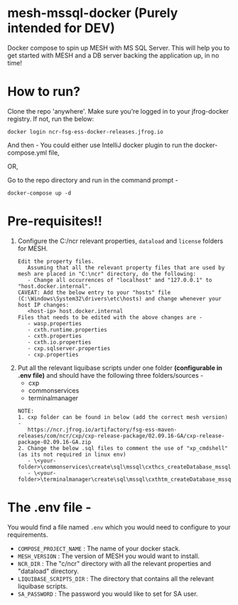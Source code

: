 # mesh-mssql-docker (Purely intended for DEV)
Docker compose to spin up MESH with MS SQL Server.
This will help you to get started with MESH and a DB server backing the application up, in no time!

# How to run?
Clone the repo 'anywhere'. 
Make sure you're logged in to your jfrog-docker registry. If not, run the below:
```text
docker login ncr-fsg-ess-docker-releases.jfrog.io
```

And then -
You could either use IntelliJ docker plugin to run the docker-compose.yml file,

OR,

Go to the repo directory and run in the command prompt - 
```text
docker-compose up -d
```

# Pre-requisites!!
1. Configure the C:/ncr relevant properties, `dataload` and `license` folders for MESH.
   ```text
   Edit the property files.
      Assuming that all the relevant property files that are used by mesh are placed in "C:\ncr" directory, do the following:
      - Change all occurrences of "localhost" and "127.0.0.1" to "host.docker.internal".
   CAVEAT: Add the below entry to your "hosts" file (C:\Windows\System32\drivers\etc\hosts) and change whenever your host IP changes:
      <host-ip> host.docker.internal
   Files that needs to be edited with the above changes are - 
      - wasp.properties
      - cxth.runtime.properties
      - cxth.properties
      - cxth.io.properties
      - cxp.sqlserver.properties
      - cxp.properties
   ```
3. Put all the relevant liquibase scripts under one folder **(configurable in .env file)** and should have the following three folders/sources -
   - cxp
   - commonservices
   - terminalmanager
   ```text
   NOTE:
   1. cxp folder can be found in below (add the correct mesh version) -
      https://ncr.jfrog.io/artifactory/fsg-ess-maven-releases/com/ncr/cxp/cxp-release-package/02.09.16-GA/cxp-release-package-02.09.16-GA.zip
   2. Change the below .sql files to comment the use of "xp_cmdshell" (as its not required in linux env)
      - \<your-folder>\commonservices\create\sql\mssql\cxthcs_createDatabase_mssql.sql
      - \<your-folder>\terminalmanager\create\sql\mssql\cxthtm_createDatabase_mssql.sql
   ```

# The .env file -
You would find a file named `.env` which you would need to configure to your requirements.
- `COMPOSE_PROJECT_NAME` : The name of your docker stack.
- `MESH_VERSION` : The version of MESH you would want to install.
- `NCR_DIR` : The "c/ncr" directory with all the relevant properties and "dataload" directory.
- `LIQUIBASE_SCRIPTS_DIR` : The directory that contains all the relevant liquibase scripts.
- `SA_PASSWORD` : The password you would like to set for SA user.
